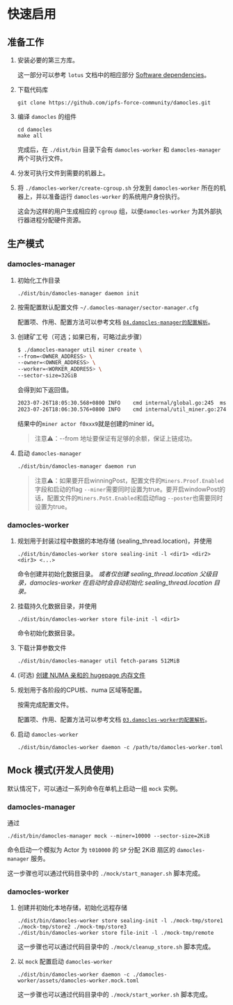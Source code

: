 # 快速启用

## 准备工作

1. 安装必要的第三方库。

   这一部分可以参考 `lotus` 文档中的相应部分 [Software dependencies](https://lotus.filecoin.io/lotus/install/linux/#software-dependencies)。

2. 下载代码库

   ```
   git clone https://github.com/ipfs-force-community/damocles.git
   ```

3. 编译 `damocles` 的组件

   ```
   cd damocles
   make all
   ```

   完成后，在 `./dist/bin` 目录下会有 `damocles-worker` 和 `damocles-manager` 两个可执行文件。

4. 分发可执行文件到需要的机器上。

5. 将 `./damocles-worker/create-cgroup.sh` 分发到 `damocles-worker` 所在的机器上，并以准备运行 `damocles-worker` 的系统用户身份执行。

   这会为这样的用户生成相应的 `cgroup` 组，以便`damocles-worker` 为其外部执行器进程分配硬件资源。

## 生产模式

### damocles-manager

1. 初始化工作目录

   ```
   ./dist/bin/damocles-manager daemon init
   ```

2. 按需配置默认配置文件 `~/.damocles-manager/sector-manager.cfg`

   配置项、作用、配置方法可以参考文档 [`04.damocles-manager的配置解析`](./04.damocles-manager的配置解析.md)。 

3. 创建矿工号（可选；如果已有，可略过此步骤）

   ```bash
   $ ./damocles-manager util miner create \
   --from=<OWNER_ADDRESS> \
   --owner=<OWNER_ADDRESS> \
   --worker=<WORKER_ADDRESS> \
   --sector-size=32GiB
   ```

   会得到如下返回值。

   ```bash
   2023-07-26T18:05:30.568+0800	INFO	cmd	internal/global.go:245	msg state: FillMsg	{"size": "32GiB", "from": "f3slzp2qdxtw44l6decoutkzyc5l4hxxxxxxxxxxxxxxxxxxxxxa", "actor": "f018528", "owner": "f3slzp2qdxtw44l6decoutkzyc5l4hxxxxxxxxxxxxxxxxxxxxxa", "worker": "f3slzp2qdxtw44l6decoutkzyc5l4hxxxxxxxxxxxxxxxxxxxxxa", "mid": "bafy2bzaceb2amcob2z6hwggtgu6de4mjebvaviwr46ew2lh5lkcfmuyvqyvno"}
   2023-07-26T18:06:30.576+0800	INFO	cmd	internal/util_miner.go:274	miner actor: f0xxx9 (f2drcv6746m5ehwxxxxxy)	{"size": "32GiB", "from": "f3slzp2qdxtw44l6decoutkzyc5l4hxxxxxxxxxxxxxxxxxxxxxa", "actor": "f0xxx8", "owner": "f1slzp2qdxtw44l6decoutkzyc5l4hxxxxxxxxxxxxxxxxxxxxxa", "worker": "f3slzp2qdxtw44l6decoutkzyc5l4hxxxxxxxxxxxxxxxxxxxxxa"}
   ```

   结果中的`miner actor f0xxx9`就是创建的miner id。


   > 注意⚠️：--from 地址要保证有足够的余额，保证上链成功。


4. 启动 `damocles-manager`

   ```bash
   ./dist/bin/damocles-manager daemon run
   ```
   
   > 注意⚠️：如果要开启winningPost，配置文件的`Miners.Proof.Enabled`字段和启动的flag `--miner`需要同时设置为true。要开启windowPost的话，配置文件的`Miners.PoSt.Enabled`和启动flag `--poster`也需要同时设置为true。
   
### damocles-worker

1. 规划用于封装过程中数据的本地存储 (sealing_thread.location)，并使用

   ```
   ./dist/bin/damocles-worker store sealing-init -l <dir1> <dir2> <dir3> <...>
   ```

   命令创建并初始化数据目录。 *或者仅创建 sealing_thread.location 父级目录，damocles-worker 在启动时会自动初始化 sealing_thread.location 目录。*

2. 挂载持久化数据目录，并使用

   ```
   ./dist/bin/damocles-worker store file-init -l <dir1>
   ```

   命令初始化数据目录。

3. 下载计算参数文件

   ```bash
   ./dist/bin/damocles-manager util fetch-params 512MiB
   ```

4. (可选) [创建 NUMA 亲和的 hugepage 内存文件](./15.damocles-worker_PC1_HugeTLB_Pages_支持.md#damocles-worker-pc1-hugetlb-pages-%E6%94%AF%E6%8C%81) 

5. 规划用于各阶段的CPU核、numa 区域等配置。

   按需完成配置文件。

   配置项、作用、配置方法可以参考文档 [`03.damocles-worker的配置解析`](./03.damocles-worker的配置解析.md)。

6. 启动 `damocles-worker`

   ```
   ./dist/bin/damocles-worker daemon -c /path/to/damocles-worker.toml
   ```

   
## Mock 模式(开发人员使用)

默认情况下，可以通过一系列命令在单机上启动一组 `mock` 实例。

### damocles-manager

通过

```
./dist/bin/damocles-manager mock --miner=10000 --sector-size=2KiB
```

命令启动一个模拟为 Actor 为 `t010000`   的 `SP` 分配 2KiB 扇区的 `damocles-manager` 服务。

这一步骤也可以通过代码目录中的 `./mock/start_manager.sh` 脚本完成。

### damocles-worker

1. 创建并初始化本地存储，初始化远程存储

   ```
   ./dist/bin/damocles-worker store sealing-init -l ./mock-tmp/store1 ./mock-tmp/store2 ./mock-tmp/store3
   ./dist/bin/damocles-worker store file-init -l ./mock-tmp/remote
   ```

   这一步骤也可以通过代码目录中的 `./mock/cleanup_store.sh` 脚本完成。

2. 以 `mock` 配置启动 `damocles-worker`

   ```
   ./dist/bin/damocles-worker daemon -c ./damocles-worker/assets/damocles-worker.mock.toml
   ```

   这一步骤也可以通过代码目录中的 `./mock/start_worker.sh` 脚本完成。
